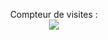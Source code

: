 <p align="center"> 
  Compteur de visites :<br>
  <img src="https://profile-counter.glitch.me/doigby/count.svg" />
</p>
